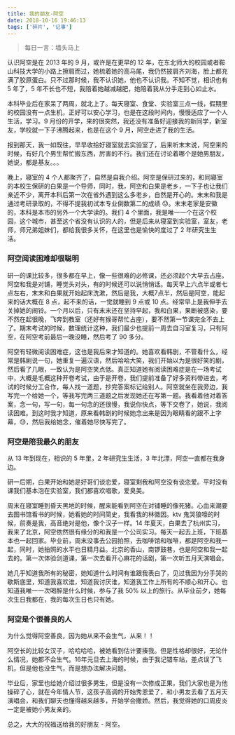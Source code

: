 ```yaml
---
title: 我的朋友-阿空
date: 2018-10-16 19:46:13
tags: ['碎片', '记事']
---
```


> 每日一言：墙头马上

认识阿空是在 2013 年的 9 月，或许是在更早的 12 年，在东北师大的校园或者鞍山科技大学的小路上擦肩而过，她梳着她的高马尾，我仍然披肩齐刘海，脸上都充满了胶原蛋白。只不过那时候，我不认识她，他也不认识我。不知不觉，相识也有 5 年了，5 年不长也不短，我陪着她越减越肥，她陪着我从分手走到心如止水。

本科毕业后在家呆了两周，就北上了。每天寝室、食堂、实验室三点一线，假期里的校园没有一点生机，正好可以安心学习，也是在这段时间内，慢慢适应了一个人生活，学习。9 月份的开学，来的很突然，我还没有准备好迎接我的新同学，新室友，学校就一下子沸腾起来，也是在这个 9 月，阿空走进了我的生活。

报到那天，我一如既往，早早收拾好寝室就去实验室了，后来听末末说，阿空来的时候，有好几个男生帮忙搬东西，厉害的不行。我们还在讨论着哪个是她男朋友，她说，都是基友。。。

晚上，寝室的 4 个人都聚齐了，自然是自我介绍。阿空是保研过来的，和同寝室的本校生保研的白果是一个导师，同时，我，阿空和白果是老乡，一下子也让我们亲近不少，离开本科后第一次在省外遇到这么多老乡，自然是开心的。末末和我是通过考研录取的，不得不提我初试本专业倒数第二的成绩 😓。末末老家是安徽的，本科是本市的另外一个大学读的。我们 4 个里面，我是唯一一个在这个校园，这个城市，甚至这个省没有认识的人的，但是后来从寝室到实验室，室友，老师，师兄弟姐妹们，都给我很多关怀，在这里也是愉快的度过了 2 年研究生生活。

### 阿空阅读困难却很聪明

研一的课比较多，很多都在早上，像一些很难的必修课，还必须起个大早去占座。阿空和我是对铺，睡觉头对头，有的时候还可以说悄悄话。每天早上六点半或者七点左右，末末和白果就开始起床洗漱，然后是我，大概7点半，然后是阿空，能起来的话大概在 8 点，起不来的话，一觉就睡到 9 点或 10 点。经常早上是我伸手去关掉她的闹铃。一个月以后，只有末末还在坚持早起，我和白果，果断被感染，要不然在起很晚，飞奔到教室（还好有猴哥帮忙占座），要不然第一节课完全不去上了。期末考试的时候，数理统计这种，我们最少也提前一周去自习室复习，只有阿空，在阿空考前最后一晚没睡，然后考了 90 多分。

阿空有轻微阅读困难症，这也是我后来才知道的。她喜欢看韩剧，不管看什么，经常是韩剧说一句，她重复一遍汉语，然后哈哈大笑，我们开始以为是很好笑的剧，然后看了几眼，一致认为是阿空笑点低。真正知道她有阅读困难症是在一场考试中，大概是毛概这种开卷考试，由于是开卷，我们提前准备了好多资料带进去，考试的时候分工合作，每人找一道题，抄完答案标记给别人。阿空就坐在我旁边，我写完一个给她一个，等我写完两三道题之后发现她还在写第一题。我看着他对着答案，念一句，写一句，每一句念的还很慢，我说你快点，等下交卷了，她说，我阅读困难。到这时我才知道，原来看韩剧的时候她念出来是因为眼睛看的跟不上字幕，😓，然后我给她念，催着她尽快写完了。

### 阿空是陪我最久的朋友

从 13 年到现在，相识的 5 年里，2 年研究生生活，3 年北漂，阿空一直都在我身边。

研一后期，白果开始和她是好哥们谈恋爱，寝室剩我和阿空没有谈恋爱。平时没有课我们基本泡在实验室，我们都喜欢唱歌，爱臭美。

周末在寝室睡到昏天黑地的时候，醒来能看到阿空在对铺睡的像死猪。心血来潮要去图书馆看书的时候，她看她的时间简史，我看我的林徽因。ktv 鬼哭狼嚎的时候，前奏是我，高音绝对是他，像个汉子一样。14 年夏天，白果去了杭州实习，我来了北京，阿空依然很有缘分的和我是一个公司实习。每天一起去上班，下班基本也一起回家。毕业前，周末没事去公园拍照，去咖啡馆和咖啡，都是阿空和我一起，同时，她拍照的水平也日精月益。北京的香山，南锣鼓巷，也是阿空和我一起去的。第一次体验剑道课，第一次去看开心麻花的话剧，第一次听五月天演唱会。

她几乎知道我所有的秘密，她知道什么时间有谁跟我表白了，见过我因为分手哭的歇斯底里，知道我喜欢谁，知道我讨厌谁，知道我工作上所有的不顺心和开心。也知道我唯一一次喝醉是什么时候，参与了我 50% 以上的旅行。从毕业前夕，她每次生日我都在，我的每次生日也只有她。

### 阿空是个很善良的人

为什么觉得阿空善良，因为她从来不会生气，从来！！

阿空长的比较女汉子，哈哈哈哈，被她看到估计要揍我。但是性格却很好，无论什么情况，她都不会生气。16年元旦去上海的时候，由于我记错车站，差点误了飞机，但是他也没生气，而是想办法解决问题。

毕业后，家里也给她介绍过很多男生，但是没有一次修成正果，我们大家也是为他操碎了心，就在今年情人节，这孩子高调的开始秀恩爱了，和小男友去看了五月天演唱会，和我们聊天也懂得越来越多，开始学会撒娇。然后，我觉得她的口周皮炎一定是被她小男友亲的。

总之，大大的祝福送给我的好朋友 - 阿空。
